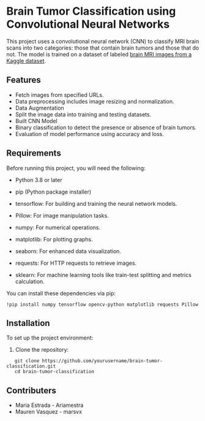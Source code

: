 # Brain Tumor Classification using Convolutional Neural Networks

This project uses a convolutional neural network (CNN) to classify MRI brain scans into two categories: those that contain brain tumors and those that do not. The model is trained on a dataset of labeled [brain MRI images from a Kaggle dataset](https://www.kaggle.com/datasets/navoneel/brain-mri-images-for-brain-tumor-detection/data).


## Features

- Fetch images from specified URLs.
- Data preprocessing includes image resizing and normalization.
- Data Augmentation
- Split the image data into training and testing datasets.
- Built CNN Model
- Binary classification to detect the presence or absence of brain tumors.
- Evaluation of model performance using accuracy and loss.

## Requirements

Before running this project, you will need the following:
- Python 3.8 or later
- pip (Python package installer)

- tensorflow: For building and training the neural network models.
- Pillow: For image manipulation tasks.
- numpy: For numerical operations.
- matplotlib: For plotting graphs.
- seaborn: For enhanced data visualization.
- requests: For HTTP requests to retrieve images.
- sklearn: For machine learning tools like train-test splitting and metrics calculation.

You can install these dependencies via pip:
```
!pip install numpy tensorflow opencv-python matplotlib requests Pillow
```

## Installation

To set up the project environment:
1. Clone the repository:
```
   git clone https://github.com/yourusername/brain-tumor-classification.git
   cd brain-tumor-classification
```



## Contributers
- Maria Estrada - Ariamestra
- Mauren Vasquez - marsvx
